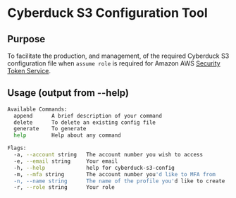 # Cyberduck S3 Configuration Tool

## Purpose

To facilitate the production, and management, of the required Cyberduck S3
configuration file when `assume role` is required for Amazon AWS
[Security Token Service](https://docs.aws.amazon.com/STS/latest/APIReference/Welcome.html).

## Usage (output from --help)
```bash
Available Commands:
  append      A brief description of your command
  delete      To delete an existing config file
  generate    To generate
  help        Help about any command

Flags:
  -a, --account string   The account number you wish to access
  -e, --email string     Your email
  -h, --help             help for cyberduck-s3-config
  -m, --mfa string       The account number you'd like to MFA from
  -n, --name string      The name of the profile you'd like to create
  -r, --role string      Your role
  ```

